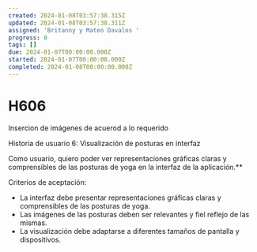 ```yaml
---
created: 2024-01-08T03:57:38.315Z
updated: 2024-01-08T03:57:38.311Z
assigned: 'Britanny y Mateo Davalos '
progress: 0
tags: []
due: 2024-01-07T00:00:00.000Z
started: 2024-01-07T00:00:00.000Z
completed: 2024-01-08T00:00:00.000Z
---
```


# H606

Insercion de imágenes de acuerod a lo requerido 

 Historia de usuario 6: Visualización de posturas en interfaz

Como usuario, quiero poder ver representaciones gráficas claras y comprensibles de las posturas de yoga en la interfaz de la aplicación.**

Criterios de aceptación:

* La interfaz debe presentar representaciones gráficas claras y comprensibles de las posturas de yoga.
* Las imágenes de las posturas deben ser relevantes y fiel reflejo de las mismas.
* La visualización debe adaptarse a diferentes tamaños de pantalla y dispositivos.
